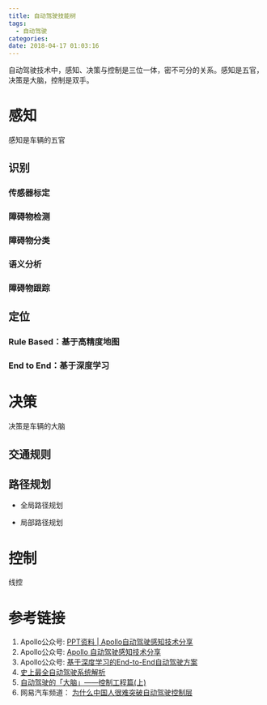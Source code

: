 ```yaml
---
title: 自动驾驶技能树
tags:
  - 自动驾驶
categories:
date: 2018-04-17 01:03:16
---
```


自动驾驶技术中，感知、决策与控制是三位一体，密不可分的关系。感知是五官，决策是大脑，控制是双手。

# 感知

感知是车辆的五官

## 识别

### 传感器标定

### 障碍物检测

### 障碍物分类

### 语义分析

### 障碍物跟踪

## 定位

### Rule Based：基于高精度地图

### End to End：基于深度学习

# 决策

决策是车辆的大脑

## 交通规则

## 路径规划

- 全局路径规划

- 局部路径规划

# 控制

线控

# 参考链接

1. Apollo公众号: [PPT资料 | Apollo自动驾驶感知技术分享](https://mp.weixin.qq.com/s/4jbJoIsIKYmEz82a4WkIlg)
2. Apollo公众号: [Apollo 自动驾驶感知技术分享](https://mp.weixin.qq.com/s/7uBQgYQ6ThasQA4aK4RDfg)
3. Apollo公众号: [基于深度学习的End-to-End自动驾驶方案](https://mp.weixin.qq.com/s/edLmFgXS1_LujYvM-nRazQ)
4. [史上最全自动驾驶系统解析](https://mp.weixin.qq.com/s/RFN8MXFhiH8RhNfV2rYP-g)
5. [自动驾驶的「大脑」——控制工程篇(上)](http://baijiahao.baidu.com/s?id=1588139710848188859&wfr=spider&for=pc)
6. 网易汽车频道： [为什么中国人很难突破自动驾驶控制层](http://auto.163.com/17/0512/08/CK7JTQRI000884MM.html)

